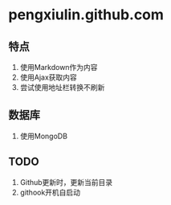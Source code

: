 pengxiulin.github.com
=====================

## 特点

1. 使用Markdown作为内容
2. 使用Ajax获取内容
3. 尝试使用地址栏转换不刷新

## 数据库

1. 使用MongoDB

## TODO

1. Github更新时，更新当前目录
2. githook开机自启动

